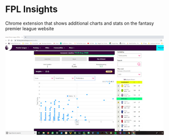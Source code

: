 # FPL Insights

Chrome extension that shows additional charts and stats on the fantasy premier league website

![alt text](example.jpg "Title")

